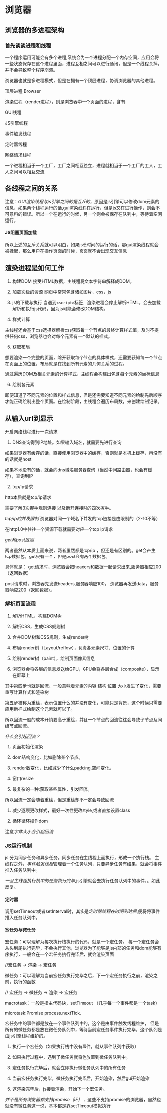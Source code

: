 # 浏览器

## 浏览器的多进程架构

### 首先谈谈进程和线程

一个程序运用可能会有多个进程,系统会为一个进程分配一个内存空间，应用会将一些状态保存在这个进程里面，进程互相之间可以进行通讯，但是一个线程关掉，并不会导致整个程序崩溃。

浏览器也就是多进程模式，但是在拥有一个顶层进程，协调浏览器的其他进程。

顶层进程 Browser

渲染进程（render进程），则是浏览器中一个页面的进程，含有

GUI线程

JS引擎线程

事件触发线程

定时器线程

网络请求线程

一个进程相当于一个工厂，工厂之间相互独立，进程就相当于一个工厂的工人，工人之间可以相互交流

## 各线程之间的关系

注意：*GUI渲染线程与js引擎之间的是互斥的*，原因是js引擎可以修改dom元素的信息，如果两个线程运行的话,gui渲染线程在运行，但是js又在进行操作，则会不可意料的错误。所以一个在运行的时候，另一个则会被保存在队列中，等待着空闲运行。

#### JS阻塞页面加载

所以上述的互斥关系就可以明白，如果js长时间的运行的话，那gui渲染线程就会被挂起，那么用户在操作页面的时候，页面就不会出现交互信息

## 渲染进程是如何工作

1. 构建DOM
接受HTML数据，主线程将文本字符串解释成DOM。

2. 加载次级的资源
网页中常常包含诸如图片，css，js

3. js的下载与执行
当遇到`<script>`标签，渲染进程会停止解析HTML，会去加载 解析和执行js代码，因为js可能会修改DOM结构。

4. 样式计算

主线程还会基于css选择器解析css获取每一个节点的最终计算样式值，及时不提供任何css，浏览器也会对每个元素有一个默认的样式。

5. 获取布局

想要渲染一个完整的页面，除开获取每个节点的具体样式，还需要获知每一个节点在页面上的位置，布局就是在找到所有元素的几何关系的过程。

通过遍历DOM及相关元素的计算样式，主线程会构建出包含每个元素的坐标信息

6. 绘制各元素

即便知道了不同元素的位置和样式信息，但是还需要知道不同元素的绘制先后顺序才能正确绘制出整个页面。在绘制阶段，主线程会遍历布局数，来创建绘制记录。

## 从输入url到显示

开启网络线程进行一次请求

1. DNS查询得到IP地址。如果输入域名，就需要先进行查询

如果浏览器有缓存的话，直接使用浏览器中的缓存，否则就是本机上缓存，再没有的话就是host

如果本地没有的话，就会向dns域名服务器查询（当然中间路由器，也会有缓存），查询到IP

2. tcp/ip请求

http本质就是tcp/ip请求

需要了解3次握手规则连接 以及断开连接时的四次挥手。

*tcp/ip的并发限制*
浏览器对同一个域名下并发的tcp链接是由限制的（2-10不等）

在http1.0中往往一个资源下载就需要对应一个tcp ip请求

*get和post区别*

两者虽然从本质上面来说，两者虽然都是tcp/ip ，但还是有区别的。get会产生tcp数据包，get只有一个，但是post会有两个数据包。

具体就是：
get请求时，浏览器会把headers和数据一起请求出来,服务器相应200（返回数据）

post请求时，浏览器先发送headers,服务器响应100， 浏览器再发送data，服务器响应200（返回数据）。

### 解析页面流程

1. 解析HTML，构建DOM树

2. 解析CSS，生成CSS规则树

3. 合并DOM树和CSS规则，生成render树

4. 布局render树（Layout/reflow），负责各元素尺寸、位置的计算

5. 绘制render树（paint），绘制页面像素信息

6. 浏览器会将各层的信息发送给GPU，GPU会将各层合成（composite），显示在屏幕上

其中第四步也就是回流，一般意味着元素的内容 结构 位置 大小发生了变化，需要重写计算样式和渲染树

第五步被称为重绘，表示位置什么的并没有变化，可能只是背景，这个时候只需要应用新样式绘制这个元素就可以了。

所以回流一般的成本开销要高于重绘，并且一个节点的回流往往会导致子节点及同级节点回流。

*什么会引起回流？*

1. 页面初始化渲染

2. dom结构变化，比如删除某个节点。

3. render数变化，比如减少了什么padding,空间变化。

4. 窗口resize

5. 最复杂的一种:获取某些属性，引发回流。

所以回流一定会随着重绘，但是重绘却不一定会导致回流

1. 减少逐项更改样式，最好一次性更改style,或者直接设置class

2. 循环循环操作dom

注意*字体大小会引起回流*

### JS运行机制

js 分为同步任务和异步任务。同步任务在主线程上面执行，形成一个执行栈。
主线程之外，*事件触发线程*管理着一个任务队列，只要异步任务有结果，就会将事件推入任务队列中。

*一旦主线程执行栈中的任务执行完毕*,js引擎就会去执行任务队列中的事件，。如此反复。

#### 定时器

调用setTimeout或者setInterval时，其实是*定时器线程在时间到达后*,便将将事件推入任务队列中。

#### 宏任务与微任务

宏任务：可以理解为每次执行栈执行的代码，就是一个宏任务。
每一个宏任务会从头到尾执行完毕，不会执行其他，浏览器为了能够是js内部的任务和dom能够有序执行，一般会在一个宏任务执行完毕后，就会渲染页面

//宏任务 -> 渲染 -> 宏任务

微任务：可以理解为当前宏任务执行完毕之后，下一个宏任务执行之前，渲染之前，执行的函数

// 宏任务 -> 微任务 -> 渲染 -> 宏任务

macrotask：一般是指主代码快，setTimeout （几乎每一个事件都是一个task）

microtask:Promise process.nextTick.

宏任务中的事件都是放在一个事件队列中的，这个是由事件触发线程维护，
但是所有的微任务都是放在微任务队列中，等待当前宏任务事件执行完毕，这个队列是由js引擎线程维护的。

1. 执行一个宏任务（如果执行栈中没有事件，就从事件队列中获取）

2. 如果执行过程中，遇到了微任务就将他放置到微任务队列中。

3. 宏任务执行完毕后，就会立即执行微任务队列中的所有任务

4. 当前宏任务执行完毕，微任务执行完毕后，开始渲染，然后gui开始渲染

5. 这渲染完毕后，js接着渲染，开始下一个宏任务。

*并不是所有浏览器都支持promise（IE）* ，这些不支持promise的浏览器，自然也就没有微任务这一说，基本都是靠setTimeout模拟执行
